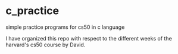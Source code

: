 # c_practice
simple practice programs for cs50 in c language

I have organized this repo with respect to the different weeks of the harvard's cs50 course by David.
